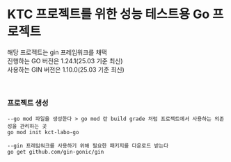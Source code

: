 <h1>KTC 프로젝트를 위한 성능 테스트용 Go 프로젝트</h1>

해당 프로젝트는 gin 프레임워크를 채택 <br>
진행하는 GO 버전은 1.24.1(25.03 기준 최신) <br>
사용하는 GIN 버전은 1.10.0(25.03 기준 최신)

<br>

### 프로젝트 생성

```aiignore
--go mod 파일을 생성한다 > go mod 란 build grade 처럼 프로젝트에서 사용하는 의존성을 관리하는 곳
go mod init kct-labo-go

--gin 프레임워크를 사용하기 위해 필요한 패키지를 다운로드 받는다
go get github.com/gin-gonic/gin
```
<br>
